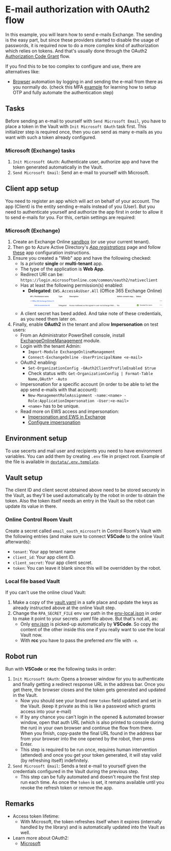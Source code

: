 # E-mail authorization with OAuth2 flow

In this example, you will learn how to send e-mails Exchange. The
sending is the easy part, but since these providers started to disable the usage of
passwords, it is required now to do a more complex kind of authorization which relies
on tokens. And that's usually done through the OAuth2
[Authorization Code Grant](https://oauth.net/2/grant-types/authorization-code/) flow.

If you find this to be too complex to configure and use, there are alternatives like:

- [Browser](https://robocorp.com/docs/libraries/rpa-framework/rpa-browser-selenium)
  automation by logging in and sending the e-mail from there as you normally do.
  (check this MFA [example](https://robocorp.com/portal/robot/robocorp/example-mfa-otp)
  for learning how to setup OTP and fully automate the authentication step)

## Tasks

Before sending an e-mail to yourself with `Send Microsoft Email`, you have to
place a token in the Vault with `Init Microsoft OAuth` task first. This
initializer step is required once, then you can send as many e-mails as you want with
such a token already configured.

### Microsoft (Exchange) tasks

1. `Init Microsoft OAuth`: Authenticate user, authorize app and have the token
   generated automatically in the Vault.
2. `Send Microsoft Email`: Send an e-mail to yourself with Microsoft.

## Client app setup

You need to register an app which will act on behalf of your account. The app
(Client) is the entity sending e-mails instead of you (User). But you need to
authenticate yourself and authorize the app first in order to allow it to send
e-mails for you. For this, certain settings are required:

### Microsoft (Exchange)

1. Create an Exchange Online [sandbox](https://learn.microsoft.com/en-us/office/developer-program/microsoft-365-developer-program-get-started)
   (or use your current tenant).
2. Then go to Azure Active Directory's *[App registrations](https://portal.azure.com/#view/Microsoft_AAD_IAM/ActiveDirectoryMenuBlade/~/RegisteredApps)*
   page and follow [these](https://learn.microsoft.com/en-us/azure/active-directory/develop/quickstart-register-app)
   app configuration instructions.
3. Ensure you created a "Web" app and have the following checked:
   - Is a *private* **single** or **multi-tenant** app.
   - The type of the application is **Web App**.
   - Redirect URI can be: `https://login.microsoftonline.com/common/oauth2/nativeclient`
   - Has at least the following permission(s) enabled:
     - **Delegated**: `EWS.AccessAsUser.All` (Office 365 Exchange Online)
       ![API Permissions](/docs/api-permissions.png)
   - A client secret has beed added. And take note of these credentials, as you need
     them later on.
4. Finally, enable **OAuth2** in the tenant and allow **Impersonation** on test users:
   - From an Administrator PowerShell console, install [ExchangeOnlineManagement](https://www.powershellgallery.com/packages/ExchangeOnlineManagement/2.0.5)
     module.
   - Login with the tenant Admin:
     - `Import-Module ExchangeOnlineManagement`
     - `Connect-ExchangeOnline -UserPrincipalName <e-mail>`
   - OAuth2 enabling:
     - `Set-OrganizationConfig -OAuth2ClientProfileEnabled $true`
     - Check status with: `Get-OrganizationConfig | Format-Table Name,OAuth* -Auto`
   - Impersonation for a specific account (in order to be able to let the app send
     e-mails with that account):
     - `New-ManagementRoleAssignment -name:<name> -Role:ApplicationImpersonation -User:<e-mail>`
     - `<name>` has to be unique.
   - Read more on EWS access and impersonation:
     - [Impersonation and EWS in Exchange](https://learn.microsoft.com/en-us/exchange/client-developer/exchange-web-services/impersonation-and-ews-in-exchange)
     - [Configure impersonation](https://learn.microsoft.com/en-us/exchange/client-developer/exchange-web-services/how-to-configure-impersonation)

## Environment setup

To use secerts and mail user and recipients you need to have environment variables. You can add them by creating `.env` file in project root. Example of the file is available in [`devtata/.env.template`](/devdata/.env.template).

## Vault setup

The client ID and client secret obtained above need to be stored securely in the Vault,
as they'll be used automatically by the robot in order to obtain the token. Also the
token itself needs an entry in the Vault so the robot can update its value in there.

### Online Control Room Vault

Create a secret called `email_oauth_microsoft` in Control Room's Vault with the
following entries (and make sure to connect **VSCode** to the online Vault afterwards):

- `tenant`: Your app tenant name
- `client_id`: Your app client ID.
- `client_secret`: Your app client secret.
- `token`: You can leave it blank since this will be overridden by the robot.

### Local file based Vault

If you can't use the online cloud Vault:

1. Make a copy of the [vault.yaml](/devdata/vault.yaml)
   in a safe place and update the keys as already instructed above at the online Vault
   step.
2. Change the `RPA_SECRET_FILE` env var path in the
   [env-local.json](/devdata/env-local.json)
   in order to make it point to your secrets *.yaml* file above. But that's not all, as:
   - Only [env.json](/devdata/env.json)
     is picked-up automatically by **VSCode**. So copy the content of the other inside
     this one if you really want to use the local Vault now.
   - With **rcc** you have to pass the preferred *env* file with `-e`.

## Robot run

Run with **VSCode** or **rcc** the following tasks in order:

1. `Init Microsoft OAuth`: Opens a browser window for you to authenticate and
   finally getting a redirect response URL in the address bar. Once you get there, the
   browser closes and the token gets generated and updated in the Vault.
   - Now you should see your brand new `token` field updated and set in the Vault.
     (keep it private as this is like a password which grants access into your e-mail)
   - If by any chance you can't login in the opened & automated browser window, open
     that auth URL (which is also printed to console during the run) in your own
     browser and continue the flow from there. When you finish, copy-paste the final
     URL found in the address bar from your browser into the one opened by the robot,
     then press Enter.
   - This step is required to be run once, requires human intervention (attended) and
     once you get your token generated, it will stay valid (by refreshing itself)
     indefinitely.
2. `Send Microsoft Email`: Sends a test e-mail to yourself given the credentials
   configured in the Vault during the previous step.
   - This step can be fully automated and doesn't require the first step run each time.
     As once the `token` is set, it remains available until you revoke the refresh
     token or remove the app.

## Remarks

- Access token lifetime:
  - With Microsoft, the token refreshes itself when it expires (internally handled by
    the library) and is automatically updated into the Vault as well.
- Learn more about OAuth2:
  - [Microsoft](https://docs.microsoft.com/en-us/azure/active-directory/develop/v2-oauth2-auth-code-flow)
